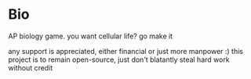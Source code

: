 # Bio
AP biology game. you want cellular life? go make it

any support is appreciated, either financial or just more manpower :)
this project is to remain open-source, just don't blatantly steal hard work without credit
